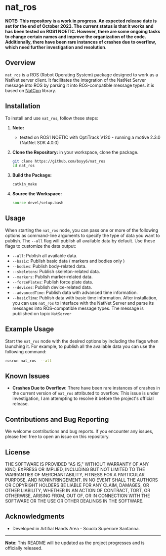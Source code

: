 # nat_ros

**NOTE: This repository is a work in progress. An expected release date is set for the end of October 2023. The current status is that it works and has been tested on ROS1 NOETIC. However, there are some ongoing tasks to change certain names and improve the organization of the code. Additionally, there have been rare instances of crashes due to overflow, which need further investigation and resolution.**

## Overview

`nat_ros` is a ROS (Robot Operating System) package designed to work as a NatNet server client. It facilitates the integration of the NatNet Server message into ROS by parsing it into ROS-compatible message types. it is based on [NatCpp](https://github.com/bsyy6/NatCpp) library.

## Installation

To install and use `nat_ros`, follow these steps:

1. **Note:**
    - tested on ROS1 NOETIC with OptiTrack V120 - running a motive 2.3.0 (NatNet SDK 4.0.0)
      
2. **Clone the Repository:**
    in your workspace, clone the package.
    ```bash
    git clone https://github.com/bsyy6/nat_ros
    cd nat_ros
    ```

4. **Build the Package:**
    ```bash
    catkin_make
    ```

5. **Source the Workspace:**
    ```bash
    source devel/setup.bash
    ```

## Usage

When starting the `nat_ros` node, you can pass one or more of the following options as command-line arguments to specify the type of data you want to publish. The `--all` flag will publish all available data by default. Use these flags to customize the data output:

- `--all`: Publish all available data.
- `--basic`: Publish basic data ( markers and bodies only )
- `--bodies`: Publish body-related data.
- `--skeletons`: Publish skeleton-related data.
- `--markers`: Publish marker-related data.
- `--forcePlates`: Publish force plate data.
- `--devices`: Publish device-related data.
- `--advancedTime`: Publish data with advanced time information.
- `--basicTime`: Publish data with basic time information.
After installation, you can use `nat_ros` to interface with the NatNet Server and parse its messages into ROS-compatible message types. The message is published on topic `NatServer`

## Example Usage

Start the `nat_ros` node with the desired options by including the flags when launching it. For example, to publish all the available data you can use the following command:

```bash
rosrun nat_ros  --all
```

## Known Issues

- **Crashes Due to Overflow:**
    There have been rare instances of crashes in the current version of `nat_ros` attributed to overflow. This issue is under investigation, I am attempting to resolve it before the project's official release.

## Contributions and Bug Reporting

We welcome contributions and bug reports. If you encounter any issues, please feel free to open an issue on this repository.

## License

THE SOFTWARE IS PROVIDED "AS IS," WITHOUT WARRANTY OF ANY KIND, EXPRESS OR IMPLIED, INCLUDING BUT NOT LIMITED TO THE WARRANTIES OF MERCHANTABILITY, FITNESS FOR A PARTICULAR PURPOSE, AND NONINFRINGEMENT. IN NO EVENT SHALL THE AUTHORS OR COPYRIGHT HOLDERS BE LIABLE FOR ANY CLAIM, DAMAGES, OR OTHER LIABILITY, WHETHER IN AN ACTION OF CONTRACT, TORT, OR OTHERWISE, ARISING FROM, OUT OF, OR IN CONNECTION WITH THE SOFTWARE OR THE USE OR OTHER DEALINGS IN THE SOFTWARE.

## Acknowledgments

- Developed in Artifial Hands Area - Scuola Superiore Santanna.
---

**Note**: This README will be updated as the project progresses and is officially released.
